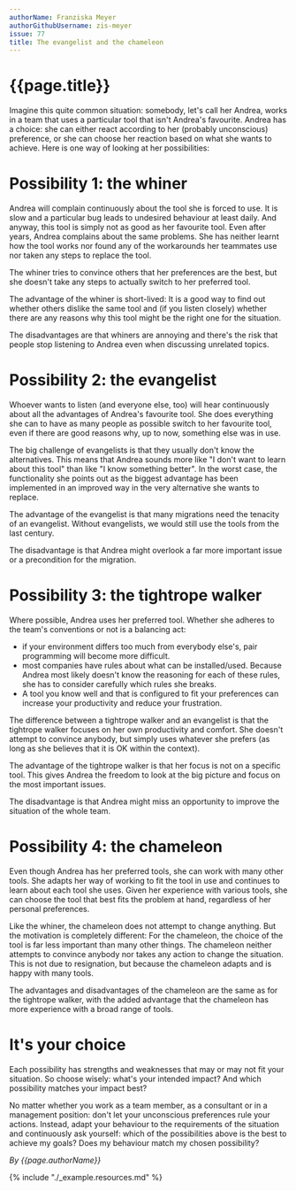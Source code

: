 ```yaml
---
authorName: Franziska Meyer
authorGithubUsername: zis-meyer
issue: 77
title: The evangelist and the chameleon
---
```

# {{page.title}}

Imagine this quite common situation: somebody, let's call her Andrea, works in a team that uses a particular tool that isn't Andrea's favourite. Andrea has a choice: she can either react according to her (probably unconscious) preference, or she can choose her reaction based on what she wants to achieve. Here is one way of looking at her possibilities:

# Possibility 1: the whiner

Andrea will complain continuously about the tool she is forced to use. It is slow and a particular bug leads to undesired behaviour at least daily. And anyway, this tool is simply not as good as her favourite tool. Even after years, Andrea complains about the same problems. She has neither learnt how the tool works nor found any of the workarounds her teammates use nor taken any steps to replace the tool.

The whiner tries to convince others that her preferences are the best, but she doesn't take any steps to actually switch to her preferred tool.

The advantage of the whiner is short-lived: It is a good way to find out whether others dislike the same tool and (if you listen closely) whether there are any reasons why this tool might be the right one for the situation.

The disadvantages are that whiners are annoying and there's the risk that people stop listening to Andrea even when discussing unrelated topics.

# Possibility 2: the evangelist

Whoever wants to listen (and everyone else, too) will hear continuously about all the advantages of Andrea's favourite tool. She does everything she can to have as many people as possible switch to her favourite tool, even if there are good reasons why, up to now, something else was in use.

The big challenge of evangelists is that they usually don't know the alternatives. This means that Andrea sounds more like "I don't want to learn about this tool" than like "I know something better". In the worst case, the functionality she points out as the biggest advantage has been implemented in an improved way in the very alternative she wants to replace.

The advantage of the evangelist is that many migrations need the tenacity of an evangelist. Without evangelists, we would still use the tools from the last century.

The disadvantage is that Andrea might overlook a far more important issue or a precondition for the migration.

# Possibility 3: the tightrope walker

Where possible, Andrea uses her preferred tool. Whether she adheres to the team's conventions or not is a balancing act:

 * if your environment differs too much from everybody else's, pair programming will become more difficult.
 * most companies have rules about what can be installed/used. Because Andrea most likely doesn't know the reasoning for each of these rules, she has to consider carefully which rules she breaks.
 * A tool you know well and that is configured to fit your preferences can increase your productivity and reduce your frustration.

The difference between a tightrope walker and an evangelist is that the tightrope walker focuses on her own productivity and comfort. She doesn't attempt to convince anybody, but simply uses whatever she prefers (as long as she believes that it is OK within the context).

The advantage of the tightrope walker is that her focus is not on a specific tool. This gives Andrea the freedom to look at the big picture and focus on the most important issues.

The disadvantage is that Andrea might miss an opportunity to improve the situation of the whole team.

# Possibility 4: the chameleon

Even though Andrea has her preferred tools, she can work with many other tools. She adapts her way of working to fit the tool in use and continues to learn about each tool she uses. Given her experience with various tools, she can choose the tool that best fits the problem at hand, regardless of her personal preferences.

Like the whiner, the chameleon does not attempt to change anything. But the motivation is completely different: For the chameleon, the choice of the tool is far less important than many other things. The chameleon neither attempts to convince anybody nor takes any action to change the situation. This is not due to resignation, but because the chameleon adapts and is happy with many tools.

The advantages and disadvantages of the chameleon are the same as for the tightrope walker, with the added advantage that the chameleon has more experience with a broad range of tools.

# It's your choice

Each possibility has strengths and weaknesses that may or may not fit your situation. So choose wisely: what's your intended impact? And which possibility matches your impact best?

No matter whether you work as a team member, as a consultant or in a management position: don't let your unconscious preferences rule your actions. Instead, adapt your behaviour to the requirements of the situation and continuously ask yourself: which of the possibilities above is the best to achieve my goals? Does my behaviour match my chosen possibility?

*By {{page.authorName}}*

{% include "./_example.resources.md" %}
